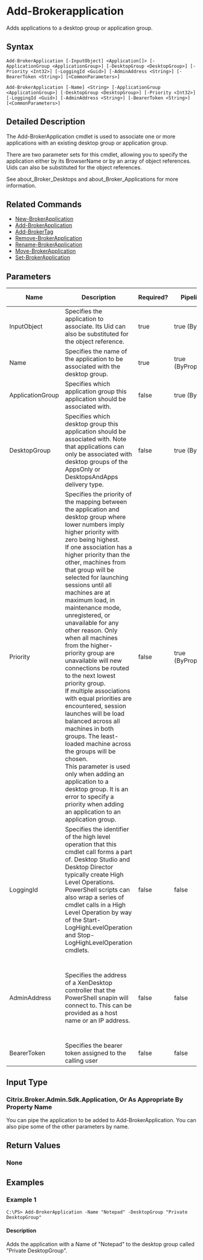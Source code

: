 ﻿
# Add-Brokerapplication
Adds applications to a desktop group or application group.
## Syntax
```
Add-BrokerApplication [-InputObject] <Application[]> [-ApplicationGroup <ApplicationGroup>] [-DesktopGroup <DesktopGroup>] [-Priority <Int32>] [-LoggingId <Guid>] [-AdminAddress <String>] [-BearerToken <String>] [<CommonParameters>]

Add-BrokerApplication [-Name] <String> [-ApplicationGroup <ApplicationGroup>] [-DesktopGroup <DesktopGroup>] [-Priority <Int32>] [-LoggingId <Guid>] [-AdminAddress <String>] [-BearerToken <String>] [<CommonParameters>]
```
## Detailed Description
The Add-BrokerApplication cmdlet is used to associate one or more applications with an existing desktop group or application group.

There are two parameter sets for this cmdlet, allowing you to specify the application either by its BrowserName or by an array of object references. Uids can also be substituted for the object references.

See about\_Broker\_Desktops and about\_Broker\_Applications for more information.


## Related Commands

* [New-BrokerApplication](../New-BrokerApplication/)
* [Add-BrokerApplication](../Add-BrokerApplication/)
* [Add-BrokerTag](../Add-BrokerTag/)
* [Remove-BrokerApplication](../Remove-BrokerApplication/)
* [Rename-BrokerApplication](../Rename-BrokerApplication/)
* [Move-BrokerApplication](../Move-BrokerApplication/)
* [Set-BrokerApplication](../Set-BrokerApplication/)
## Parameters
| Name   | Description | Required? | Pipeline Input | Default Value |
| --- | --- | --- | --- | --- |
| InputObject | Specifies the application to associate. Its Uid can also be substituted for the object reference. | true | true (ByValue) |  |
| Name | Specifies the name of the application to be associated with the desktop group. | true | true (ByPropertyName) |  |
| ApplicationGroup | Specifies which application group this application should be associated with. | false | true (ByValue) |  |
| DesktopGroup | Specifies which desktop group this application should be associated with. Note that applications can only be associated with desktop groups of the AppsOnly or DesktopsAndApps delivery type. | false | true (ByValue) |  |
| Priority | Specifies the priority of the mapping between the application and desktop group where lower numbers imply higher priority with zero being highest.<br>If one association has a higher priority than the other, machines from that group will be selected for launching sessions until all machines are at maximum load, in maintenance mode, unregistered, or unavailable for any other reason. Only when all machines from the higher-priority group are unavailable will new connections be routed to the next lowest priority group.<br>If multiple associations with equal priorities are encountered, session launches will be load balanced across all machines in both groups. The least-loaded machine across the groups will be chosen.<br>This parameter is used only when adding an application to a desktop group. It is an error to specify a priority when adding an application to an application group. | false | true (ByPropertyName) | 0 |
| LoggingId | Specifies the identifier of the high level operation that this cmdlet call forms a part of. Desktop Studio and Desktop Director typically create High Level Operations. PowerShell scripts can also wrap a series of cmdlet calls in a High Level Operation by way of the Start-LogHighLevelOperation and Stop-LogHighLevelOperation cmdlets. | false | false |  |
| AdminAddress | Specifies the address of a XenDesktop controller that the PowerShell snapin will connect to. This can be provided as a host name or an IP address. | false | false | Localhost. Once a value is provided by any cmdlet, this value will become the default. |
| BearerToken | Specifies the bearer token assigned to the calling user | false | false |  |

## Input Type

### Citrix.Broker.Admin.Sdk.Application, Or As Appropriate By Property Name
You can pipe the application to be added to Add-BrokerApplication. You can also pipe some of the other parameters by name.
## Return Values

### None

## Examples

### Example 1
```
C:\PS> Add-BrokerApplication -Name "Notepad" -DesktopGroup "Private DesktopGroup"
```
#### Description
Adds the application with a Name of "Notepad" to the desktop group called "Private DesktopGroup".
